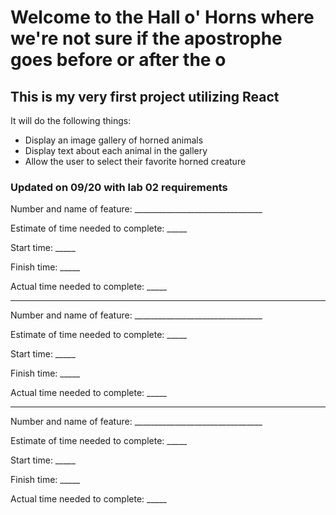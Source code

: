 # Welcome to the Hall o' Horns where we're not sure if the apostrophe goes before or after the o

## This is my very first project utilizing React

It will do the following things:

- Display an image gallery of horned animals
- Display text about each animal in the gallery
- Allow the user to select their favorite horned creature

### Updated on 09/20 with lab 02 requirements

Number and name of feature: ________________________________

Estimate of time needed to complete: _____

Start time: _____

Finish time: _____

Actual time needed to complete: _____

------------------------------------------

Number and name of feature: ________________________________

Estimate of time needed to complete: _____

Start time: _____

Finish time: _____

Actual time needed to complete: _____

------------------------------------------

Number and name of feature: ________________________________

Estimate of time needed to complete: _____

Start time: _____

Finish time: _____

Actual time needed to complete: _____
